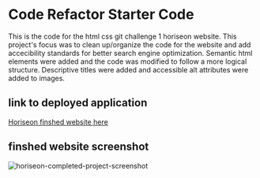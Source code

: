 # Code Refactor Starter Code

This is the code for the html css git challenge 1 horiseon website. This project's focus was to clean up/organize the code for the website and add accecibility standards for better search engine optimization. Semantic html elements were added and the code was modified to follow a more logical structure. Descriptive titles were added and accessible alt attributes were added to images.

## link to deployed application
<a href="https://nehemiascolon.github.io/project-1-code-refactor/">Horiseon finshed website here</a>

## finshed website screenshot
![horiseon-completed-project-screenshot](https://user-images.githubusercontent.com/90666232/137661461-f503cf56-3599-4682-9f1a-e6239869a91c.png)
